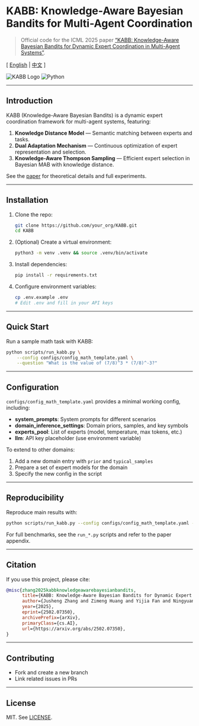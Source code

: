 
# KABB: Knowledge-Aware Bayesian Bandits for Multi-Agent Coordination

> Official code for the ICML 2025 paper [“KABB: Knowledge-Aware Bayesian Bandits for Dynamic Expert Coordination in Multi-Agent Systems”](https://arxiv.org/abs/2502.07350).

\[ [English](README.md) | [中文](README_zh.md) \]

![KABB Logo](https://img.shields.io/badge/ICML-2025-blue) ![Python](https://img.shields.io/badge/Python-3.9%2B-green)

---

## Introduction

KABB (Knowledge-Aware Bayesian Bandits) is a dynamic expert coordination framework for multi-agent systems, featuring:

1. **Knowledge Distance Model** — Semantic matching between experts and tasks.
2. **Dual Adaptation Mechanism** — Continuous optimization of expert representation and selection.
3. **Knowledge-Aware Thompson Sampling** — Efficient expert selection in Bayesian MAB with knowledge distance.

See the [paper](https://arxiv.org/abs/2502.07350) for theoretical details and full experiments.

---

## Installation

1. Clone the repo:
   ```bash
   git clone https://github.com/your_org/KABB.git
   cd KABB
   ```
2. (Optional) Create a virtual environment:
   ```bash
   python3 -m venv .venv && source .venv/bin/activate
   ```
3. Install dependencies:
   ```bash
   pip install -r requirements.txt
   ```
4. Configure environment variables:
   ```bash
   cp .env.example .env
   # Edit .env and fill in your API keys
   ```

---

## Quick Start

Run a sample math task with KABB:
```bash
python scripts/run_kabb.py \
    --config configs/config_math_template.yaml \
    --question "What is the value of (7/8)^3 * (7/8)^-3?"
```

---

## Configuration

`configs/config_math_template.yaml` provides a minimal working config, including:
- **system_prompts**: System prompts for different scenarios
- **domain_inference_settings**: Domain priors, samples, and key symbols
- **experts_pool**: List of experts (model, temperature, max tokens, etc.)
- **llm**: API key placeholder (use environment variable)

To extend to other domains:
1. Add a new domain entry with `prior` and `typical_samples`
2. Prepare a set of expert models for the domain
3. Specify the new config in the script

---

## Reproducibility

Reproduce main results with:
```bash
python scripts/run_kabb.py --config configs/config_math_template.yaml --question "..."
```
For full benchmarks, see the `run_*.py` scripts and refer to the paper appendix.

---

## Citation

If you use this project, please cite:
```bibtex
@misc{zhang2025kabbknowledgeawarebayesianbandits,
      title={KABB: Knowledge-Aware Bayesian Bandits for Dynamic Expert Coordination in Multi-Agent Systems}, 
      author={Jusheng Zhang and Zimeng Huang and Yijia Fan and Ningyuan Liu and Mingyan Li and Zhuojie Yang and Jiawei Yao and Jian Wang and Keze Wang},
      year={2025},
      eprint={2502.07350},
      archivePrefix={arXiv},
      primaryClass={cs.AI},
      url={https://arxiv.org/abs/2502.07350}, 
}
```

---

## Contributing
- Fork and create a new branch
- Link related issues in PRs 

---

## License

MIT. See [LICENSE](LICENSE).

